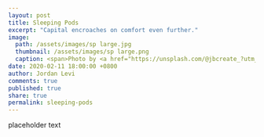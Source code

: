 ```yaml
---
layout: post
title: Sleeping Pods
excerpt: "Capital encroaches on comfort even further."
image: 
  path: /assets/images/sp large.jpg
  thumbnail: /assets/images/sp large.png
  caption: <span>Photo by <a href="https://unsplash.com/@jbcreate_?utm_source=unsplash&amp;utm_medium=referral&amp;utm_content=creditCopyText">Joseph Barrientos</a> on <a href="https://unsplash.com/?utm_source=unsplash&amp;utm_medium=referral&amp;utm_content=creditCopyText">Unsplash</a></span>
date: 2020-02-11 18:00:00 +0800
author: Jordan Levi
comments: true
published: true
share: true
permalink: sleeping-pods
---
```

placeholder text
